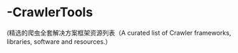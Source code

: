 # -CrawlerTools
(精选的爬虫全套解决方案框架资源列表（A curated list of Crawler frameworks, libraries, software and resources.）
